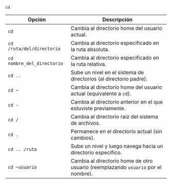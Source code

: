 ```
cd
```
| Opción                        | Descripción                                                                |
|-------------------------------|----------------------------------------------------------------------------|
| `cd`                           | Cambia al directorio home del usuario actual.                             |
| `cd /ruta/del/directorio`      | Cambia al directorio especificado en la ruta absoluta.                    |
| `cd nombre_del_directorio`     | Cambia al directorio especificado en la ruta relativa.                    |
| `cd ..`                        | Sube un nivel en el sistema de directorios (al directorio padre).         |
| `cd ~`                         | Cambia al directorio home del usuario actual (equivalente a `cd`).        |
| `cd -`                         | Cambia al directorio anterior en el que estuviste previamente.            |
| `cd /`                         | Cambia al directorio raíz del sistema de archivos.                        |
| `cd .`                         | Permanece en el directorio actual (sin cambios).                          |
| `cd .. /ruta`                  | Sube un nivel y luego navega hacia un directorio específico.              |
| `cd ~usuario`                  | Cambia al directorio home de otro usuario (reemplazando `usuario` por el nombre). |
